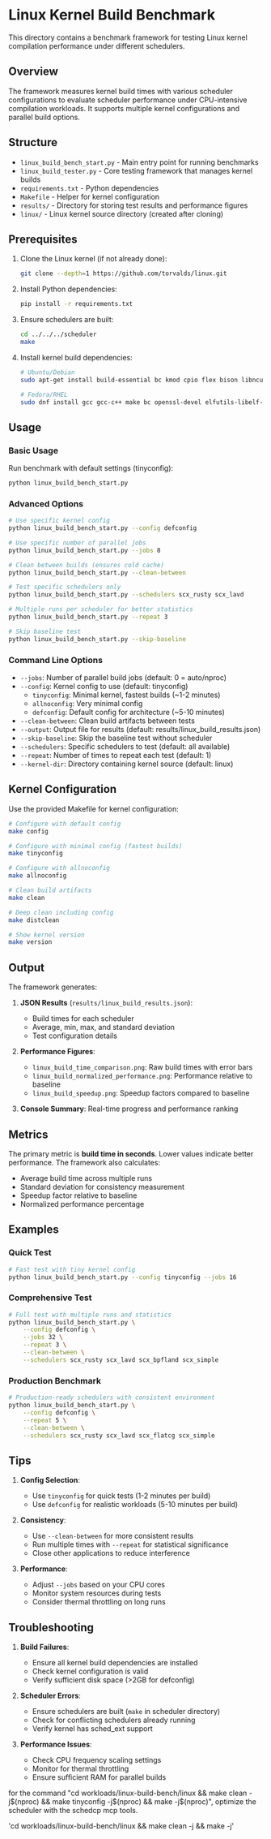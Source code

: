 # Linux Kernel Build Benchmark

This directory contains a benchmark framework for testing Linux kernel compilation performance under different schedulers.

## Overview

The framework measures kernel build times with various scheduler configurations to evaluate scheduler performance under CPU-intensive compilation workloads. It supports multiple kernel configurations and parallel build options.

## Structure

- `linux_build_bench_start.py` - Main entry point for running benchmarks
- `linux_build_tester.py` - Core testing framework that manages kernel builds
- `requirements.txt` - Python dependencies
- `Makefile` - Helper for kernel configuration
- `results/` - Directory for storing test results and performance figures
- `linux/` - Linux kernel source directory (created after cloning)

## Prerequisites

1. Clone the Linux kernel (if not already done):
   ```bash
   git clone --depth=1 https://github.com/torvalds/linux.git
   ```

2. Install Python dependencies:
   ```bash
   pip install -r requirements.txt
   ```

3. Ensure schedulers are built:
   ```bash
   cd ../../../scheduler
   make
   ```

4. Install kernel build dependencies:
   ```bash
   # Ubuntu/Debian
   sudo apt-get install build-essential bc kmod cpio flex bison libncurses5-dev libelf-dev libssl-dev

   # Fedora/RHEL
   sudo dnf install gcc gcc-c++ make bc openssl-devel elfutils-libelf-devel ncurses-devel
   ```

## Usage

### Basic Usage

Run benchmark with default settings (tinyconfig):
```bash
python linux_build_bench_start.py
```

### Advanced Options

```bash
# Use specific kernel config
python linux_build_bench_start.py --config defconfig

# Use specific number of parallel jobs
python linux_build_bench_start.py --jobs 8

# Clean between builds (ensures cold cache)
python linux_build_bench_start.py --clean-between

# Test specific schedulers only
python linux_build_bench_start.py --schedulers scx_rusty scx_lavd

# Multiple runs per scheduler for better statistics
python linux_build_bench_start.py --repeat 3

# Skip baseline test
python linux_build_bench_start.py --skip-baseline
```

### Command Line Options

- `--jobs`: Number of parallel build jobs (default: 0 = auto/nproc)
- `--config`: Kernel config to use (default: tinyconfig)
  - `tinyconfig`: Minimal kernel, fastest builds (~1-2 minutes)
  - `allnoconfig`: Very minimal config
  - `defconfig`: Default config for architecture (~5-10 minutes)
- `--clean-between`: Clean build artifacts between tests
- `--output`: Output file for results (default: results/linux_build_results.json)
- `--skip-baseline`: Skip the baseline test without scheduler
- `--schedulers`: Specific schedulers to test (default: all available)
- `--repeat`: Number of times to repeat each test (default: 1)
- `--kernel-dir`: Directory containing kernel source (default: linux)

## Kernel Configuration

Use the provided Makefile for kernel configuration:

```bash
# Configure with default config
make config

# Configure with minimal config (fastest builds)
make tinyconfig

# Configure with allnoconfig
make allnoconfig

# Clean build artifacts
make clean

# Deep clean including config
make distclean

# Show kernel version
make version
```

## Output

The framework generates:

1. **JSON Results** (`results/linux_build_results.json`):
   - Build times for each scheduler
   - Average, min, max, and standard deviation
   - Test configuration details

2. **Performance Figures**:
   - `linux_build_time_comparison.png`: Raw build times with error bars
   - `linux_build_normalized_performance.png`: Performance relative to baseline
   - `linux_build_speedup.png`: Speedup factors compared to baseline

3. **Console Summary**: Real-time progress and performance ranking

## Metrics

The primary metric is **build time in seconds**. Lower values indicate better performance. The framework also calculates:
- Average build time across multiple runs
- Standard deviation for consistency measurement
- Speedup factor relative to baseline
- Normalized performance percentage

## Examples

### Quick Test
```bash
# Fast test with tiny kernel config
python linux_build_bench_start.py --config tinyconfig --jobs 16
```

### Comprehensive Test
```bash
# Full test with multiple runs and statistics
python linux_build_bench_start.py \
    --config defconfig \
    --jobs 32 \
    --repeat 3 \
    --clean-between \
    --schedulers scx_rusty scx_lavd scx_bpfland scx_simple
```

### Production Benchmark
```bash
# Production-ready schedulers with consistent environment
python linux_build_bench_start.py \
    --config defconfig \
    --repeat 5 \
    --clean-between \
    --schedulers scx_rusty scx_lavd scx_flatcg scx_simple
```

## Tips

1. **Config Selection**:
   - Use `tinyconfig` for quick tests (1-2 minutes per build)
   - Use `defconfig` for realistic workloads (5-10 minutes per build)

2. **Consistency**:
   - Use `--clean-between` for more consistent results
   - Run multiple times with `--repeat` for statistical significance
   - Close other applications to reduce interference

3. **Performance**:
   - Adjust `--jobs` based on your CPU cores
   - Monitor system resources during tests
   - Consider thermal throttling on long runs

## Troubleshooting

1. **Build Failures**:
   - Ensure all kernel build dependencies are installed
   - Check kernel configuration is valid
   - Verify sufficient disk space (>2GB for defconfig)

2. **Scheduler Errors**:
   - Ensure schedulers are built (`make` in scheduler directory)
   - Check for conflicting schedulers already running
   - Verify kernel has sched_ext support

3. **Performance Issues**:
   - Check CPU frequency scaling settings
   - Monitor for thermal throttling
   - Ensure sufficient RAM for parallel builds

for the command "cd workloads/linux-build-bench/linux && make clean -j$(nproc) && make tinyconfig -j$(nproc) && make -j$(nproc)", optimize the scheduler with the schedcp mcp tools.

'cd workloads/linux-build-bench/linux && make clean -j && make -j'
